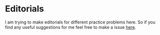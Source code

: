 # Editorials
I am trying to make editorials for different practice problems here. So if you find any useful suggestions for me feel free to make a issue [here](https://github.com/Talha76/Editorials/issues "Issues").